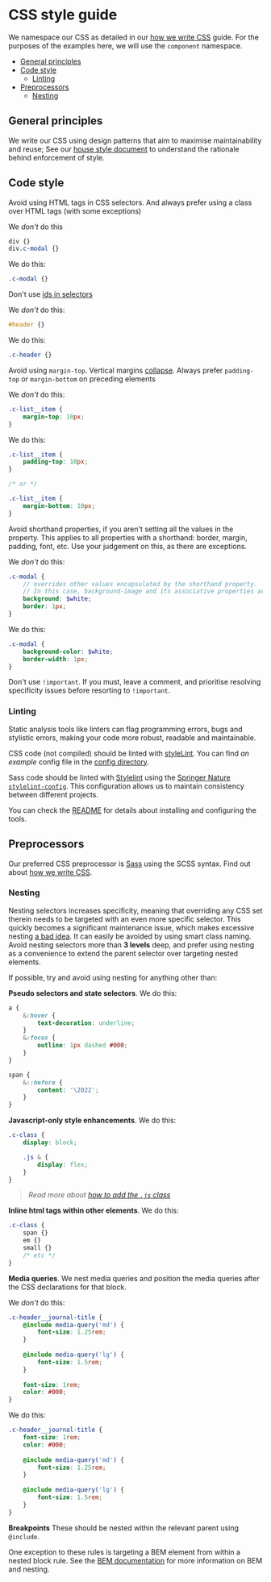 # CSS style guide

We namespace our CSS as detailed in our [how we write CSS](how-we-write-css.md) guide. For the purposes of the examples here, we will use the `component` namespace.

- [General principles](#general-principles)
- [Code style](#code-style)
  - [Linting](#linting)
- [Preprocessors](#preprocessors)
  - [Nesting](#nesting)

## General principles

We write our CSS using design patterns that aim to maximise maintainability and reuse; See our [house style document](../practices/house-style.md) to understand the rationale behind enforcement of style.

## Code style

Avoid using HTML tags in CSS selectors. And always prefer using a class over HTML tags (with some exceptions)

We _don't_ do this
```scss
div {}
div.c-modal {}
```

We do this:
```scss
.c-modal {}
```

Don't use [ids in selectors](http://csswizardry.com/2011/09/when-using-ids-can-be-a-pain-in-the-class/)

We _don't_ do this:
```scss
#header {}
```

We do this:
```scss
.c-header {}
```

Avoid using `margin-top`. Vertical margins [collapse](https://developer.mozilla.org/en-US/docs/Web/CSS/CSS_Box_Model/Mastering_margin_collapsing). Always prefer `padding-top` or `margin-bottom` on preceding elements

We _don't_ do this:
```scss
.c-list__item {
    margin-top: 10px;
}
```

We do this:
```scss
.c-list__item {
    padding-top: 10px;
}

/* or */

.c-list__item {
    margin-bottom: 10px;
}
```

Avoid shorthand properties, if you aren't setting all the values in the property. This applies to all properties with a shorthand: border, margin, padding, font, etc. Use your judgement on this, as there are exceptions.

We _don't_ do this:
```scss
.c-modal {
    // overrides other values encapsulated by the shorthand property.
    // In this case, background-image and its associative properties are set to “none”
    background: $white;
    border: 1px;
}
```

We do this:
```scss
.c-modal {
    background-color: $white;
    border-width: 1px;
}
```

Don't use `!important`. If you must, leave a comment, and prioritise resolving specificity issues before resorting to `!important`.

### Linting

Static analysis tools like linters can flag programming errors, bugs and stylistic errors, making your code more robust, readable and maintainable.

CSS code (not compiled) should be linted with [styleLint](https://github.com/stylelint/stylelint). You can find _an example_ config file in the [config directory](config).

Sass code should be linted with [Stylelint](https://stylelint.io/) using the [Springer Nature
`stylelint-config`](https://github.com/springernature/stylelint-config-springernature). This configuration allows us to maintain consistency between different projects.

You can check the [README](https://github.com/springernature/sasslint-config-springernature/blob/main/README.md) for details about installing and configuring the tools.

## Preprocessors

Our preferred CSS preprocessor is [Sass](https://sass-lang.com) using the SCSS syntax. Find out about [how we write CSS](how-we-write-css.md).

### Nesting

Nesting selectors increases specificity, meaning that overriding any CSS set therein needs to be targeted with an even more specific selector. This quickly becomes a significant maintenance issue, which makes excessive nesting [a bad idea](http://www.sitepoint.com/beware-selector-nesting-sass/). It can easily be avoided by using smart class naming. Avoid nesting selectors more than **3 levels** deep, and prefer using nesting as a convenience to extend the parent selector over targeting nested elements.

If possible, try and avoid using nesting for anything other than:

**Pseudo selectors and state selectors**. We do this:
```scss
a {
    &:hover {
        text-decoration: underline;
    }
    &:focus {
        outline: 1px dashed #000;
    }
}

span {
    &::before {
        content: '\2022';
    }
}
```

**Javascript-only style enhancements**. We do this:
```scss
.c-class {
	display: block;

    .js & {
        display: flex;
    }
}
```
> _Read more about [how to add the `.js` class](../practices/javascript-styling.md)_

**Inline html tags within other elements**. We do this:
```scss
.c-class {
    span {}
    em {}
    small {}
    /* etc */
}
```

**Media queries**. We nest media queries and position the media queries after the CSS declarations for that block.

We _don't_ do this:
```scss
.c-header__journal-title {
    @include media-query('md') {
        font-size: 1.25rem;
    }
    
    @include media-query('lg') {
        font-size: 1.5rem;
    }
    
    font-size: 1rem;
    color: #000;
}
```

We do this:
```scss
.c-header__journal-title {
    font-size: 1rem;
    color: #000;
    
    @include media-query('md') {
        font-size: 1.25rem;
    }
    
    @include media-query('lg') {
        font-size: 1.5rem;
    }
}
```

**Breakpoints**
These should be nested within the relevant parent using `@include`.

One exception to these rules is targeting a BEM element from within a nested block rule. See the [BEM documentation](bem-css.md) for more information on BEM and nesting.
